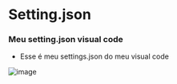 # Setting.json

### Meu setting.json visual code
- Esse é meu settings.json do meu visual code 

![image](https://user-images.githubusercontent.com/79935555/173467831-758c4264-5bf7-4e15-b7a0-02ff35f77417.png)


